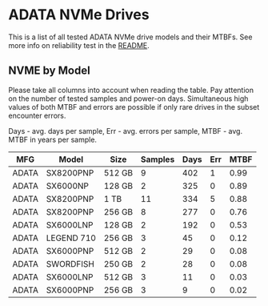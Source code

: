 ADATA NVMe Drives
=================

This is a list of all tested ADATA NVMe drive models and their MTBFs. See more
info on reliability test in the [README](https://github.com/bsdhw/SMART).

NVME by Model
------------

Please take all columns into account when reading the table. Pay attention on the
number of tested samples and power-on days. Simultaneous high values of both MTBF
and errors are possible if only rare drives in the subset encounter errors.

Days - avg. days per sample,
Err  - avg. errors per sample,
MTBF - avg. MTBF in years per sample.

| MFG       | Model              | Size   | Samples | Days  | Err   | MTBF |
|-----------|--------------------|--------|---------|-------|-------|------|
| ADATA     | SX8200PNP          | 512 GB | 9       | 402   | 1     | 0.99   |
| ADATA     | SX6000NP           | 128 GB | 2       | 325   | 0     | 0.89   |
| ADATA     | SX8200PNP          | 1 TB   | 11      | 334   | 5     | 0.88   |
| ADATA     | SX8200PNP          | 256 GB | 8       | 277   | 0     | 0.76   |
| ADATA     | SX6000LNP          | 128 GB | 2       | 192   | 0     | 0.53   |
| ADATA     | LEGEND 710         | 256 GB | 3       | 45    | 0     | 0.12   |
| ADATA     | SX6000PNP          | 512 GB | 2       | 29    | 0     | 0.08   |
| ADATA     | SWORDFISH          | 250 GB | 2       | 28    | 0     | 0.08   |
| ADATA     | SX6000LNP          | 512 GB | 3       | 11    | 0     | 0.03   |
| ADATA     | SX6000PNP          | 256 GB | 3       | 9     | 0     | 0.02   |
